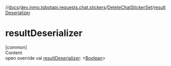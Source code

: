 //[docs](../../../index.md)/[dev.inmo.tgbotapi.requests.chat.stickers](../index.md)/[DeleteChatStickerSet](index.md)/[resultDeserializer](result-deserializer.md)



# resultDeserializer  
[common]  
Content  
open override val [resultDeserializer](result-deserializer.md): <[Boolean](https://kotlinlang.org/api/latest/jvm/stdlib/kotlin/-boolean/index.html)>  



